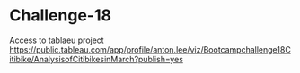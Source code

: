 # Challenge-18
Access to tablaeu project
https://public.tableau.com/app/profile/anton.lee/viz/Bootcampchallenge18Citibike/AnalysisofCitibikesinMarch?publish=yes 
